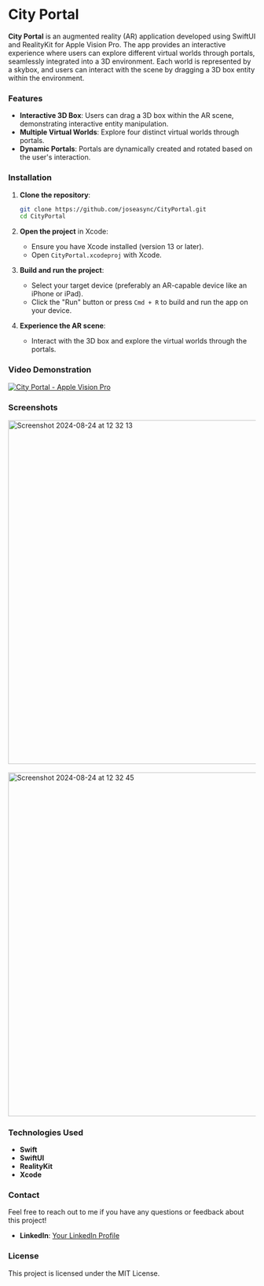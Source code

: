 # City Portal

**City Portal** is an augmented reality (AR) application developed using SwiftUI and RealityKit for Apple Vision Pro. The app provides an interactive experience where users can explore different virtual worlds through portals, seamlessly integrated into a 3D environment. Each world is represented by a skybox, and users can interact with the scene by dragging a 3D box entity within the environment.


### Features

- **Interactive 3D Box**: Users can drag a 3D box within the AR scene, demonstrating interactive entity manipulation.
- **Multiple Virtual Worlds**: Explore four distinct virtual worlds through portals.
- **Dynamic Portals**: Portals are dynamically created and rotated based on the user's interaction.

### Installation

1. **Clone the repository**:
   ```bash
   git clone https://github.com/joseasync/CityPortal.git
   cd CityPortal
   ```

2. **Open the project** in Xcode:
   - Ensure you have Xcode installed (version 13 or later).
   - Open `CityPortal.xcodeproj` with Xcode.

3. **Build and run the project**:
   - Select your target device (preferably an AR-capable device like an iPhone or iPad).
   - Click the "Run" button or press `Cmd + R` to build and run the app on your device.

4. **Experience the AR scene**:
   - Interact with the 3D box and explore the virtual worlds through the portals.

### Video Demonstration

[![City Portal - Apple Vision Pro](https://github.com/user-attachments/assets/c38f5f64-4035-4a65-a0be-96870b39fdd4)](https://youtu.be/DmVxXlbJAnA)


### Screenshots


<img width="700" alt="Screenshot 2024-08-24 at 12 32 13" src="https://github.com/user-attachments/assets/d5c2a275-8893-4010-b68b-f82d183b5bd7">\
\
<img width="700" alt="Screenshot 2024-08-24 at 12 32 45" src="https://github.com/user-attachments/assets/8ef06877-e871-4462-9f12-d61c68232b1b">


### Technologies Used

- **Swift**
- **SwiftUI**
- **RealityKit**
- **Xcode**

### Contact

Feel free to reach out to me if you have any questions or feedback about this project!

- **LinkedIn**: [Your LinkedIn Profile](https://www.linkedin.com/in/josepontocruz/)

### License

This project is licensed under the MIT License.
